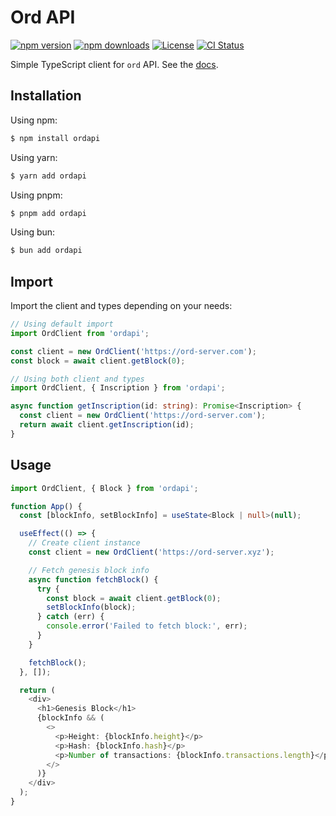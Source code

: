# Ord API

[![npm version](https://img.shields.io/npm/v/ordapi.svg)](https://www.npmjs.com/package/ordapi)
[![npm downloads](https://img.shields.io/npm/dm/ordapi.svg)](https://www.npmjs.com/package/ordapi)
[![License](https://img.shields.io/npm/l/ordapi.svg)](https://github.com/raphjaph/ordapi/blob/master/LICENSE)
[![CI Status](https://github.com/raphjaph/ordapi/workflows/CI/badge.svg)](https://github.com/raphjaph/ordapi/actions)


Simple TypeScript client for `ord` API.
See the [docs](https://docs.ordinals.com/guides/api).

## Installation

Using npm:

```bash
$ npm install ordapi
```

Using yarn:

```bash
$ yarn add ordapi
```

Using pnpm:

```bash
$ pnpm add ordapi
```

Using bun:

```bash
$ bun add ordapi
```

## Import

Import the client and types depending on your needs:

```typescript
// Using default import
import OrdClient from 'ordapi';

const client = new OrdClient('https://ord-server.com');
const block = await client.getBlock(0);
```

```typescript
// Using both client and types
import OrdClient, { Inscription } from 'ordapi';

async function getInscription(id: string): Promise<Inscription> {
  const client = new OrdClient('https://ord-server.com');
  return await client.getInscription(id);
}
```

## Usage

```typescript
import OrdClient, { Block } from 'ordapi';

function App() {
  const [blockInfo, setBlockInfo] = useState<Block | null>(null);

  useEffect(() => {
    // Create client instance
    const client = new OrdClient('https://ord-server.xyz');

    // Fetch genesis block info
    async function fetchBlock() {
      try {
        const block = await client.getBlock(0);
        setBlockInfo(block);
      } catch (err) {
        console.error('Failed to fetch block:', err);
      }
    }

    fetchBlock();
  }, []);

  return (
    <div>
      <h1>Genesis Block</h1>
      {blockInfo && (
        <>
          <p>Height: {blockInfo.height}</p>
          <p>Hash: {blockInfo.hash}</p>
          <p>Number of transactions: {blockInfo.transactions.length}</p>
        </>
      )}
    </div>
  );
}
```
